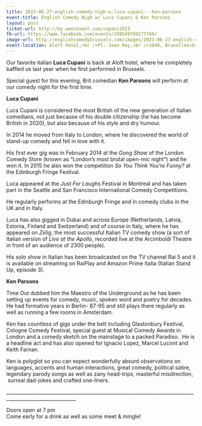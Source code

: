 ```yaml
---
title: 2023-06-27-english-comedy-nigh-w-luca-cupani---ken-parsons
event-title: English Comedy Nigh w/ Luca Cupani & Ken Parsons
layout: post
ticket-url: http://my.weezevent.com/cupani2023
fb-url: https://www.facebook.com/events/298549799177769/
image-url: http://englishcomedybrussels.com/images/2023-06-27-english-comedy-night-w-luca-cupani-ken-parsons.jpg
event-location: Aloft Hotel,<br />Pl. Jean Rey,<br />1040, Bruxelles<br />Belgique
---
```


<p>
    <p> Our favorite italian <strong>Luca Cupani</strong> is back at Aloft hotel, where he completely baffled us last year when he first performed in Brussels.</p>
    <p> Special guest for this evening, Brit comedian <strong>Ken Parsons</strong> will perform at our comedy night for the first time.</p>
    <p>
        <p> <strong>Luca Cupani</strong></p>
        <p> Luca Cupani is considered the most British of the new generation of Italian comedians, not just because of his double citizenship (he has become British in 2020), but also because of his style and dry humour. </p>
        <p> In 2014 he moved from Italy to London, where he discovered the world of stand-up comedy and fell in love with it.</p>
        <p> His first ever gig was in February 2014 at the <em>Gong Show</em> of the London Comedy Store (known as “London’s most brutal open-mic night”) and he won it. In 2015 he also won the competition <em>So You Think You’re Funny?</em> at the Edinburgh Fringe Festival.</p>
        <p> Luca appeared at the <em>Just For Laughs</em> Festival in Montreal and has taken part in the Seattle and San Francisco International Comedy Competitions.</p>
        <p> He regularly performs at the Edinburgh Fringe and in comedy clubs in the UK and in Italy.</p>
        <p> Luca has also gigged in Dubai and across Europe (Netherlands, Latvia, Estonia, Finland and Switzerland) and of course in Italy, where he has appeared on <em>Zelig</em>, the most successful Italian TV comedy show (a sort of Italian version of <em>Live at the Apollo</em>, recorded live at the Arcimboldi Theatre in front of an audience of 2300 people).</p>
        <p> His solo show in Italian has been broadcasted on the TV channel Rai 5 and it is available on streaming on RaiPlay and Amazon Prime Italia (Italian Stand Up, episode 3).</p>
    </p>
    <p>
        <p> <strong>Ken Parsons</strong></p>
        <p> Time Out dubbed him the Maestro of the Underground as he has been setting up events for comedy, music, spoken word and poetry for decades. He had formative years in Berlin- 87-95 and still plays there regularly as well as running a few rooms in Amsterdam.</p>
        <p> Ken has countless of gigs under the belt including Glastonbury Festival, Cologne Comedy Festival, special guest at Musical Comedy Awards in London and a comedy sketch on the mainstage to a packed Paradiso.  He is a headline act and has also opened for Ignacio Lopez, Marcel Lucont and Keith Farnan.</p>
        <p> Ken is polyglot so you can expect wonderfully absurd observations on languages, accents and human interactions, great comedy, political satire, legendary parody songs as well as zany head-trips, masterful misdirection,  surreal dad-jokes and crafted one-liners.</p>
    </p>
    <p> ___________________________________________________________________________________________________________</p>
    <p> <span><span>Doors open at 7 pm</span></span><br> Come early for a drink as well as some meet &amp; mingle!</p>
</p>
